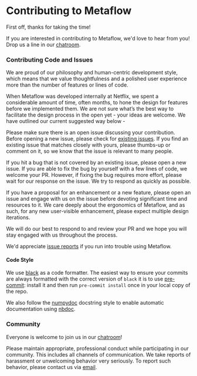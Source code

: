 # Contributing to Metaflow

First off, thanks for taking the time!

If you are interested in contributing to Metaflow, we'd love to hear from you! Drop us a line in our [chatroom](http://chat.metaflow.org/).

### Contributing Code and Issues

We are proud of our philosophy and human-centric development style, which means that we value thoughtfulness and a polished user experience more than the number of features or lines of code.

When Metaflow was developed internally at Netflix, we spent a considerable amount of time, often months, to hone the design for features before we implemented them. We are not sure what’s the best way to facilitate the design process in the open yet - your ideas are welcome. We have outlined our current suggested way below -

Please make sure there is an open issue discussing your contribution. Before opening a new issue, please check for [existing issues](https://github.com/Netflix/metaflow/issues?q=is%3Aissue). If you find an existing issue that matches closely with yours, please thumbs-up or comment on it, so we know that the issue is relevant to many people.

If you hit a bug that is not covered by an existing issue, please open a new issue. If you are able to fix the bug by yourself with a few lines of code, we welcome your PR. However, if fixing the bug requires more effort, please wait for our response on the issue. We try to respond as quickly as possible.

If you have a proposal for an enhancement or a new feature, please open an issue and engage with us on the issue before devoting significant time and resources to it. We care deeply about the ergonomics of Metaflow, and as such, for any new user-visible enhancement, please expect multiple design iterations.

We will do our best to respond to and review your PR and we hope you will stay engaged with us throughout the process.

We'd appreciate [issue reports](https://github.com/Netflix/metaflow/issues) if you run into trouble using Metaflow.

#### Code Style

We use [black](https://black.readthedocs.io/en/stable/) as a code formatter. The easiest way to ensure your commits are always formatted with the correct version of `black` it is to use [pre-commit](https://pre-commit.com/): install it and then run `pre-commit install` once in your local copy of the repo.

We also follow the [numpydoc](https://numpydoc.readthedocs.io/en/latest/format.html) docstring style to enable automatic documentation using [nbdoc](https://github.com/outerbounds/nbdoc).

### Community

Everyone is welcome to join us in our [chatroom](http://chat.metaflow.org/)!

Please maintain appropriate, professional conduct while participating in our community. This includes all channels of communication. We take reports of harassment or unwelcoming behavior very seriously. To report such behavior, please contact us via [email](mailto:help@metaflow.org).
